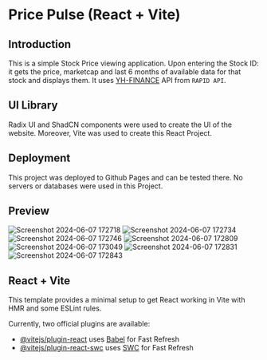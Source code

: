 # Price Pulse (React + Vite)

## Introduction

This is a simple Stock Price viewing application. Upon entering the Stock ID: it gets the price, marketcap and last 6 months of available data for that stock and displays them. It uses [YH-FINANCE](https://rapidapi.com/apidojo/api/yh-finance/playground) API from `RAPID API`.

## UI Library

Radix UI and ShadCN components were used to create the UI of the website. Moreover, Vite was used to create this React Project.

## Deployment

This project was deployed to Github Pages and can be tested there. No servers or databases were used in this Project.

## Preview
![Screenshot 2024-06-07 172718](https://github.com/HasanYahya101/PricePulse-Vite/assets/118683092/ed15277d-4ae3-47aa-9a99-9680af048c6c)
![Screenshot 2024-06-07 172734](https://github.com/HasanYahya101/PricePulse-Vite/assets/118683092/b589f81a-8943-440e-8590-60a3c2efc6f5)
![Screenshot 2024-06-07 172746](https://github.com/HasanYahya101/PricePulse-Vite/assets/118683092/794f8757-cc18-4df5-883c-8bdab163331b)
![Screenshot 2024-06-07 172809](https://github.com/HasanYahya101/PricePulse-Vite/assets/118683092/32301a01-6d65-44f1-a45c-535cfb74b0d7)
![Screenshot 2024-06-07 173049](https://github.com/HasanYahya101/PricePulse-Vite/assets/118683092/09c6faf1-23a6-4136-8f70-656f78da0573)
![Screenshot 2024-06-07 172831](https://github.com/HasanYahya101/PricePulse-Vite/assets/118683092/1d797326-87fa-4319-b7d3-68977dac1a19)
![Screenshot 2024-06-07 172843](https://github.com/HasanYahya101/PricePulse-Vite/assets/118683092/30705492-5017-4ece-9e7b-dd9af4c809af)


## React + Vite

This template provides a minimal setup to get React working in Vite with HMR and some ESLint rules.

Currently, two official plugins are available:

- [@vitejs/plugin-react](https://github.com/vitejs/vite-plugin-react/blob/main/packages/plugin-react/README.md) uses [Babel](https://babeljs.io/) for Fast Refresh
- [@vitejs/plugin-react-swc](https://github.com/vitejs/vite-plugin-react-swc) uses [SWC](https://swc.rs/) for Fast Refresh
